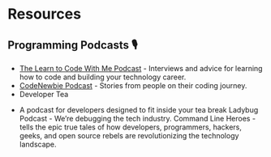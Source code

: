 # Resources
## Programming Podcasts 🎙️
* [The Learn to Code With Me Podcast](https://learntocodewith.me/podcast/) - Interviews and advice for learning how to code and building your technology career.
* [CodeNewbie Podcast](https://www.codenewbie.org/podcast) - Stories from people on their coding journey.
* Developer Tea
 - A podcast for developers designed to fit inside your tea break
Ladybug Podcast - We’re debugging the tech industry.
Command Line Heroes - tells the epic true tales of how developers, programmers, hackers, geeks, and open source rebels are revolutionizing the technology landscape.
